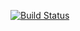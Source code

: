 [![Build Status](https://travis-ci.org/StevenGazi/CSE100Lab5.svg?branch=master)](https://travis-ci.org/StevenGazi/CSE100Lab5)